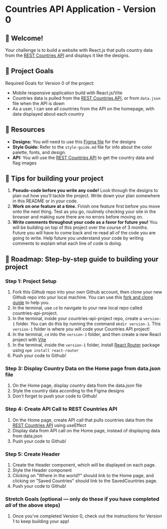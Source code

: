 # Countries API Application - Version 0

## 👋 Welcome!

Your challenge is to build a website with React.js that pulls country data from the [REST Countries API](https://restcountries.com) and displays it like the designs.

## 🎯 Project Goals

Required Goals for Version 0 of the project:

- Mobile responsive application build with React.js/Vite
- Countries data is pulled from the [REST Countries API](https://restcountries.com), or from `data.json` file when the API is down
- As a user, I can see all countries from the API on the homepage, with data displayed about each country

## 🔗 Resources

- **Designs:** You will need to use this [Figma file](https://www.figma.com/design/YuEMNteoQic0h6RRiYprpV/Countries-API-Project?node-id=1045-2&p=f&t=T2oSD2lU7TuxaG13-0) for the designs
- **Style Guide:** Refer to the `style-guide.md` file for info about the color palette, fonts, and design.
- **API:** You will use the [REST Countries API](https://restcountries.com) to get the country data and flag images

## 📝 Tips for building your project

1. **Pseudo-code before you write any code!** Look through the designs to plan out how you'll tackle the project. Write down your plan somewhere in this README or in your code.
2. **Work on one feature at a time.** Finish one feature first before you move onto the next thing. Test as you go, routinely checking your site in the browser and making sure there are no errors before moving on. 
3. **Write comments throughout your code as a favor for future you!** You will be building on top of this project over the course of 3 months. Future you will have to come back and re-read all of the code you are going to write. Help future you understand your code by writing comments to explain what each line of code is doing. 


## 🚀 Roadmap: Step-by-step guide to building your project

### Step 1: Project Setup

1. Fork this Github repo into your own Github account, then clone your new Github repo into your local machine. You can use this [fork and clone guide](https://docs.google.com/document/d/18jxCUA0bebCyYaIHy8aaKMgOQH4w5-b-iCGDWpV4K4M/edit?tab=t.55gk3qetux2a#heading=h.wbbot8ebr58a) to help you.
2. In the terminal, use `cd` to navigate to your new local repo called countries-api-project.
3. In the terminal, inside your countries-api-project repo, create a `version-1` folder. You can do this by running the command `mkdir version-1`. This `version-1` folder is where you will code your Countries API project!
4. In the terminal, `cd` into the `version-1` folder, and then create a new React project with [Vite](https://vite.dev/)
5. In the terminal, inside the `version-1` folder, install [React Router](https://reactrouter.com/home) package using `npm install react-router`
6. Push your code to Github!

### Step 3: Display Country Data on the Home page from data.json file

1. On the Home page, display country data from the data.json file
2. Style the country data according to the Figma designs
3. Don't forget to push your code to Github!

### Step 4: Create API Call to REST Countries API

1. On the Home page, create API call that pulls countries data from the [REST Countries API](https://restcountries.com) using useEffect
2. Display data from API call on the Home page, instead of displaying data from data.json
3. Push your code to Github!

### Step 5: Create Header

1. Create the Header component, which will be displayed on each page.
2. Style the Header component
3. Clicking on "Where in the world?" should link to the Home page, and clicking on "Saved Countries" should link to the SavedCountries page.
4. Push your code to Github!

### Stretch Goals (optional — only do these if you have completed _all_ of the above steps)

1. Once you've completed Version 0, check out the instructions for Version 1 to keep building your app!
